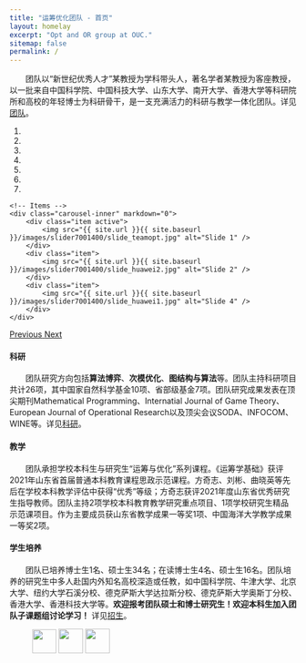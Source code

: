 ```yaml
---
title: "运筹优化团队 - 首页"
layout: homelay
excerpt: "Opt and OR group at OUC."
sitemap: false
permalink: /
---
```


&emsp;&emsp;团队以“新世纪优秀人才”某教授为学科带头人，著名学者某教授为客座教授，以一批来自中国科学院、中国科技大学、山东大学、南开大学、香港大学等科研院所和高校的年轻博士为科研骨干，是一支充满活力的科研与教学一体化团队。详见[团队](team)。


<div markdown="0" id="carousel" class="carousel slide" data-ride="carousel" data-interval="4000" data-pause="hover" >
    <!-- Menu -->
    <ol class="carousel-indicators">
        <li data-target="#carousel" data-slide-to="0" class="active"></li>
        <li data-target="#carousel" data-slide-to="1"></li>
        <li data-target="#carousel" data-slide-to="2"></li>
        <li data-target="#carousel" data-slide-to="3"></li>
        <li data-target="#carousel" data-slide-to="4"></li>
        <li data-target="#carousel" data-slide-to="5"></li>
        <li data-target="#carousel" data-slide-to="6"></li>
    </ol>

    <!-- Items -->
    <div class="carousel-inner" markdown="0">
        <div class="item active">
            <img src="{{ site.url }}{{ site.baseurl }}/images/slider7001400/slide_teamopt.jpg" alt="Slide 1" />
        </div>
        <div class="item">
            <img src="{{ site.url }}{{ site.baseurl }}/images/slider7001400/slide_huawei2.jpg" alt="Slide 2" />
        </div>
        <div class="item">
            <img src="{{ site.url }}{{ site.baseurl }}/images/slider7001400/slide_huawei1.jpg" alt="Slide 4" />
        </div>
    </div>
  <a class="left carousel-control" href="#carousel" role="button" data-slide="prev">
    <span class="glyphicon glyphicon-chevron-left" aria-hidden="true"></span>
    <span class="sr-only">Previous</span>
  </a>
  <a class="right carousel-control" href="#carousel" role="button" data-slide="next">
    <span class="glyphicon glyphicon-chevron-right" aria-hidden="true"></span>
    <span class="sr-only">Next</span>
  </a>
</div>


#### 科研
&emsp;&emsp;团队研究方向包括**算法博弈**、**次模优化**、**图结构与算法**等。团队主持科研项目共计26项，其中国家自然科学基金10项、省部级基金7项。团队研究成果发表在顶尖期刊Mathematical Programming、Internatial Journal of Game Theory、European Journal of Operational Research以及顶尖会议SODA、INFOCOM、WINE等。详见[科研](research)。

#### 教学
&emsp;&emsp;团队承担学校本科生与研究生“运筹与优化”系列课程。《运筹学基础》获评2021年山东省首届普通本科教育课程思政示范课程。方奇志、刘彬、曲晓英等先后在学校本科教学评估中获得“优秀”等级；方奇志获评2021年度山东省优秀研究生指导教师。团队主持2项学校本科教育教学研究重点项目、1项学校研究生精品示范课项目。作为主要成员获山东省教学成果一等奖1项、中国海洋大学教学成果一等奖2项。


#### 学生培养
&emsp;&emsp;团队已培养博士生1名、硕士生34名；在读博士生4名、硕士生16名。团队培养的研究生中多人赴国内外知名高校深造或任教，如中国科学院、牛津大学、北京大学、纽约大学石溪分校、德克萨斯大学达拉斯分校、德克萨斯大学奥斯丁分校、香港大学、香港科技大学等。**欢迎报考团队硕士和博士研究生！欢迎本科生加入团队子课题组讨论学习！** 详见[招生](vacancies)。



<figure class="third">
  <a href="https://www.orsc.org.cn" target="_blank"><img src="{{ site.url }}{{ site.baseurl }}/images/logopic/Logo_ORSC.png" style="height: 42px"></a>
  <a href="https://www.csiam.org.cn" target="_blank"><img src="{{ site.url }}{{ site.baseurl }}/images/logopic/Logo_CSIAM.png" style="height: 43px"></a>
  <a href="https://www.ccf.org.cn" target="_blank"><img src="{{ site.url }}{{ site.baseurl }}/images/logopic/Logo_CCF.png" style="height: 43px"></a>
</figure>
